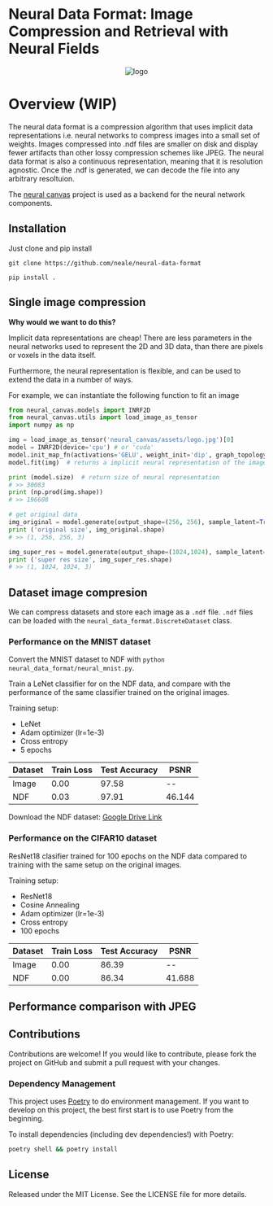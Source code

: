 
# Neural Data Format: Image Compression and Retrieval with Neural Fields

<div align="center">
<img src="https://raw.githubusercontent.com/neale/neural-canvas/main/neural_canvas/assets/montage.png" alt="logo"></img>
</div>

# Overview (WIP)

The neural data format is a compression algorithm that uses implicit data representations i.e. neural networks to compress images into a small set of weights. Images compressed into .ndf files are smaller on disk and display fewer artifacts than other lossy compression schemes like JPEG. The neural data format is also a continuous representation, meaning that it is resolution agnostic. Once the .ndf is generated, we can decode the file into any arbitrary resoltuion. 

The [neural canvas](https://github.com/neale/neural-canvas) project is used as a backend for the neural network components. 

## Installation

Just clone and pip install

`git clone https://github.com/neale/neural-data-format`

`pip install .`

## Single image compression

**Why would we want to do this?** 

Implicit data representations are cheap! There are less parameters in the neural networks used to represent the 2D and 3D data, than there are pixels or voxels in the data itself. 

Furthermore, the neural representation is flexible, and can be used to extend the data in a number of ways. 

For example, we can instantiate the following function to fit an image

```python
from neural_canvas.models import INRF2D
from neural_canvas.utils import load_image_as_tensor
import numpy as np

img = load_image_as_tensor('neural_canvas/assets/logo.jpg')[0]
model = INRF2D(device='cpu') # or 'cuda'
model.init_map_fn(activations='GELU', weight_init='dip', graph_topology='conv', final_activation='tanh') # better params for fitting
model.fit(img)  # returns a implicit neural representation of the image

print (model.size)  # return size of neural representation
# >> 30083
print (np.prod(img.shape))
# >> 196608

# get original data
img_original = model.generate(output_shape=(256, 256), sample_latent=True)
print ('original size', img_original.shape)
# >> (1, 256, 256, 3)

img_super_res = model.generate(output_shape=(1024,1024), sample_latent=True) 
print ('super res size', img_super_res.shape)
# >> (1, 1024, 1024, 3)
```
## Dataset image compresion

We can compress datasets and store each image as a `.ndf` file. `.ndf` files can be loaded with the `neural_data_format.DiscreteDataset` class. 

### Performance on the MNIST dataset

Convert the MNIST dataset to NDF with `python neural_data_format/neural_mnist.py`.

Train a LeNet classifier for on the NDF data, and compare with the performance of the same classifier trained on the original images.

Training setup:
* LeNet
* Adam optimizer (lr=1e-3)
* Cross entropy
* 5 epochs

| Dataset | Train Loss | Test Accuracy | PSNR   |
|---------|------------|---------------|--------|
| Image   | 0.00       | 97.58         | --     |
| NDF     | 0.03       | 97.91         | 46.144 |

Download the NDF dataset: [Google Drive Link]()

### Performance on the CIFAR10 dataset

ResNet18 clasifier trained for 100 epochs on the NDF data compared to training with the same setup on the original images.

Training setup:
* ResNet18
* Cosine Annealing
* Adam optimizer (lr=1e-3)
* Cross entropy
* 100 epochs

| Dataset | Train Loss | Test Accuracy | PSNR   |
|---------|------------|---------------|--------|
| Image   | 0.00       | 86.39         | --     |
| NDF     | 0.00       | 86.34         | 41.688 |

## Performance comparison with JPEG



## Contributions

Contributions are welcome! If you would like to contribute, please fork the project on GitHub and submit a pull request with your changes.

### Dependency Management

This project uses [Poetry](https://python-poetry.org/) to do environment management. If you want to develop on this project, the best first start is to use Poetry from the beginning. 

To install dependencies (including dev dependencies!) with Poetry:
```bash
poetry shell && poetry install 
```

## License

Released under the MIT License. See the LICENSE file for more details.